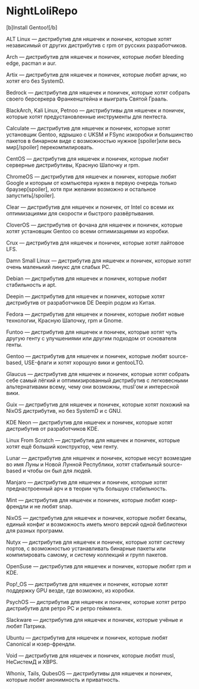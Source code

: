 # NightLoliRepo
[b]Install Gentoo![/b]

ALT Linux — дистрибутив для няшечек и поничек, которые хотят независимый от других дистрибутив с rpm от русских разработчиков.

Arch — дистрибутив для няшечек и поничек, которые любят bleeding edge, pacman и aur.

Artix — дистрибутив для няшечек и поничек, которые любят арчик, но хотят его без SystemD.

Bedrock — дистрибутив для няшечек и поничек, которые хотят собрать своего берсеркера Франкенштейна и выиграть Святой Грааль.

BlackArch, Kali Linux, Petnoo — дистрибутивы для няшечек и поничек, которые хотят предустановленные инструменты для пентеста.

Calculate — дистрибутив для няшечек и поничек, которые хотят установщик Gentoo, ядрышко с UKSM и FSync изкоробки и большинство пакетов в бинарном виде с возможностью нужное [spoiler]или весь мир[/spoiler] перекомпилировать.

CentOS — дистрибутив для няшечек и поничек, которые любят серверные дистрибутивы, Красную Шапочку и rpm.

ChromeOS — дистрибутив для няшечек и поничек, которые любят Google и которым от компьютера нужен в первую очередь только браузер[spoiler], хотя при желании возможно и остальное запустить[/spoiler].

Clear — дистрибутив для няшечек и поничек, от Intel со всеми их оптимизациями для скорости и быстрого развёртывания.

CloverOS — дистрибутив от фочана для няшечек и поничек, которые хотят установщик Gentoo со всеми оптимизациями из коробки.

Crux — дистрибутив для няшечек и поничек, которые хотят лайтовое LFS.

Damn Small Linux — дистрибутив для няшечек и поничек, которые хотят очень маленький линукс для слабых PC.

Debian — дистрибутив для няшечек и поничек, которые любят стабильность и apt.

Deepin — дистрибутив для няшечек и поничек, которые хотят дистрибутив от разработчиков DE Deepin родом из Китая.

Fedora — дистрибутив для няшечек и поничек, которые любят новые технологии, Красную Шапочку, rpm и Gnome.

Funtoo — дистрибутив для няшечек и поничек, которые хотят чуть другую генту с улучшениями или другим подходом от основателя генты.

Gentoo — дистрибутив для няшечек и поничек, которые любят source-based, USE-флаги и хотят хорошую вики и gentooLTO.

Glaucus — дистрибутив для няшечек и поничек, которые хотят собрать себе самый лёгкий и оптимизированный дистрибутив с легковесными альтернативами всему, чему они возможны, musl'ом и интересной вики.

Guix — дистрибутив для няшечек и поничек, которые хотят похожий на NixOS дистрибутив, но без SystemD и с GNU.

KDE Neon — дистрибутив для няшечек и поничек, которые хотят дистрибутив от разработчиков KDE.

Linux From Scratch — дистрибутив для няшечек и поничек, которые хотят ещё больший конструктор, чем генту.

Lunar — дистрибутив для няшечек и поничек, которые несут возмездие во имя Луны и Новой Лунной Республики, хотят стабильный source-based и чтобы он был для людей.

Manjaro — дистрибутив для няшечек и поничек, которые хотят преднастроенный арч и в теории чуть большую стабильность.

Mint — дистрибутив для няшечек и поничек, которые любят юзер-френдли и не любят snap.

NixOS — дистрибутив для няшечек и поничек, которые любят бекапы, единый конфиг и возможность иметь много версий одной библиотеки для разных программ.

Nutyx — дистрибутив для няшечек и поничек, которые хотят систему портов, с возможностью устанавливать бинарные пакеты или компилировать самому, и систему коллекций и групп пакетов.

OpenSuse — дистрибутив для няшечек и поничек, которые любят rpm и KDE.

Pop!_OS — дистрибутив для няшечек и поничек, которые хотят поддержку GPU везде, где возможно, из коробки.

PsychOS — дистрибутив для няшечек и поничек, которые хотят ретро дистрибутив для ретро PC  и ретро гейминга.

Slackware — дистрибутив для няшечек и поничек, которые учёные и любят Патрика.

Ubuntu — дистрибутив для няшечек и поничек, которые любят Canonical и юзер-френдли.

Void — дистрибутив для няшечек и поничек, которые любят musl, НеСистемД и XBPS.

Whonix, Tails, QubesOS — дистрибутивы для няшечек и поничек, которые любят анонимность и приватность.
